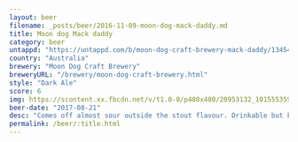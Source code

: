 ```yaml
---
layout: beer
filename: _posts/beer/2016-11-09-moon-dog-mack-daddy.md
title: Moon dog Mack daddy
category: beer
untappd: "https://untappd.com/b/moon-dog-craft-brewery-mack-daddy/1345436"
country: "Australia"
brewery: "Moon Dog Craft Brewery"
breweryURL: "/brewery/moon-dog-craft-brewery.html"
style: "Dark Ale"
score: 6
img: https://scontent.xx.fbcdn.net/v/t1.0-0/p480x480/20953132_10155535941158745_7335535618398563116_n.jpg?_nc_cat=104&oh=37bc6c6060e618ca87c1088fe02f1d83&oe=5C189178
beer-date: "2017-08-21"
desc: "Comes off almost sour outside the stout flavour. Drinkable but kind of thin, only bought it for the name"
permalink: /beer/:title.html
---
```


